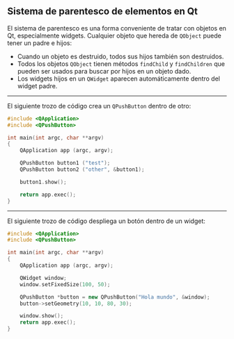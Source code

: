 ## Sistema de parentesco de elementos en Qt

El sistema de parentesco es una forma conveniente de tratar con objetos en Qt, especialmente widgets. Cualquier objeto que hereda de ``QObject`` puede tener un padre e hijos:

- Cuando un objeto es destruido, todos sus hijos también son destruidos.
- Todos los objetos ``QObject`` tienen métodos ``findChild`` y ``findChildren`` que pueden ser usados para buscar por hijos en un objeto dado.
- Los widgets hijos en un ``QWidget`` aparecen automáticamente dentro del widget padre.

________________________


El siguiente trozo de código crea un ``QPushButton`` dentro de otro:

```cpp
#include <QApplication>
#include <QPushButton>

int main(int argc, char **argv)
{
    QApplication app (argc, argv);

    QPushButton button1 ("test");
    QPushButton button2 ("other", &button1);

    button1.show();

    return app.exec();
}
```

_________________________


El siguiente trozo de código despliega un botón dentro de un widget:

```cpp
#include <QApplication>
#include <QPushButton>

int main(int argc, char **argv)
{
    QApplication app (argc, argv);

    QWidget window;
    window.setFixedSize(100, 50);

    QPushButton *button = new QPushButton("Hola mundo", &window);
    button->setGeometry(10, 10, 80, 30);

    window.show();
    return app.exec();
}

```